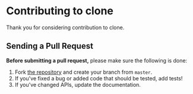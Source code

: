 # Contributing to clone

Thank you for considering contribution to clone.

## Sending a Pull Request

**Before submitting a pull request,** please make sure the following is done:

1. Fork [the repository](https://github.com/gactjs/clone) and create your branch from `master`.
2. If you've fixed a bug or added code that should be tested, add tests!
3. If you've changed APIs, update the documentation.
